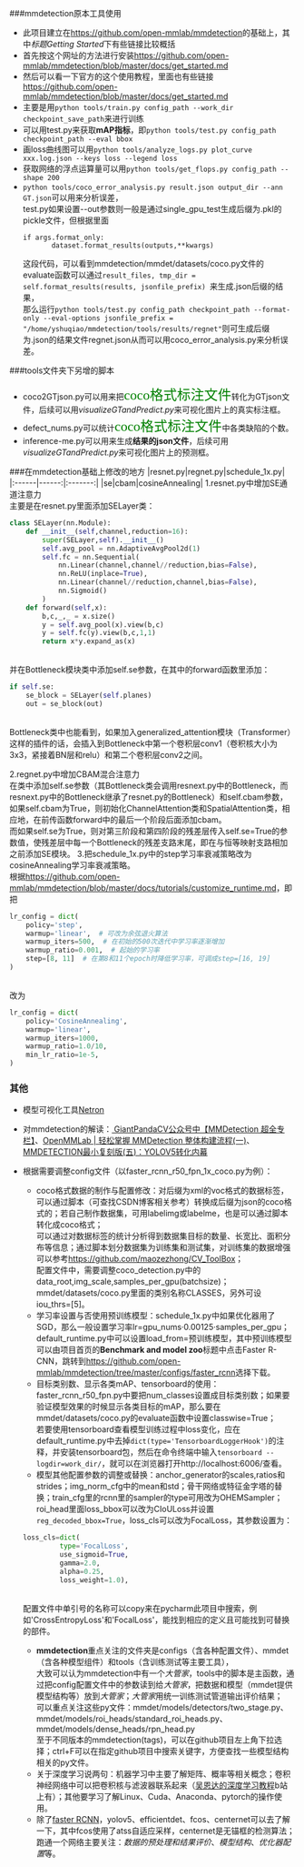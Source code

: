 ###mmdetection原本工具使用
- 此项目建立在<https://github.com/open-mmlab/mmdetection>的基础上，其中<i>标题Getting Started</i>下有些链接比较概括
- 首先按这个网址的方法进行安装<https://github.com/open-mmlab/mmdetection/blob/master/docs/get_started.md>
- 然后可以看一下官方的这个使用教程，里面也有些链接<https://github.com/open-mmlab/mmdetection/blob/master/docs/get_started.md>
- 主要是用`python tools/train.py config_path --work_dir checkpoint_save_path`来进行训练
- 可以用test.py来获取<b>mAP指标</b>，即`python tools/test.py config_path checkpoint_path --eval bbox`
- 画loss曲线图可以用`python tools/analyze_logs.py plot_curve xxx.log.json --keys loss --legend loss`
- 获取网络的浮点运算量可以用`python tools/get_flops.py config_path --shape 200`
- `python tools/coco_error_analysis.py result.json output_dir --ann GT.json`可以用来分析误差，
<br>test.py如果设置--out参数则一般是通过single_gpu_test生成后缀为.pkl的pickle文件，但根据里面
    ```
    if args.format_only:
           dataset.format_results(outputs,**kwargs)
    ```
    这段代码，可以看到mmdetection/mmdet/datasets/coco.py文件的evaluate函数可以通过`result_files, tmp_dir = self.format_results(results, jsonfile_prefix) `来生成.json后缀的结果，
    <br>那么运行`python tools/test.py config_path checkpoint_path --format-only --eval-options jsonfile_prefix = "/home/yshuqiao/mmdetection/tools/results/regnet"`则可生成后缀为.json的结果文件regnet.json从而可以用coco_error_analysis.py来分析误差。

###tools文件夹下另增的脚本
- coco2GTjson.py可以用来把<font face="黑体" color=#008000 size=5>coco格式标注文件</font>转化为GTjson文件，后续可以用*visualizeGTandPredict.py*来可视化图片上的真实标注框。
- defect_nums.py可以统计<font face="黑体" color=green size=5>coco格式标注文件</font>中各类缺陷的个数。
- inference-me.py可以用来生成**结果的json文件**，后续可用*visualizeGTandPredict.py*来可视化图片上的预测框。

###在mmdetection基础上修改的地方
|resnet.py|regnet.py|schedule_1x.py|
|:------|------:|:-------:|
|se|cbam|cosineAnnealing|
1.resnet.py中增加SE通道注意力
<br>主要是在resnet.py里面添加SELayer类：
```python
class SELayer(nn.Module):
    def __init__(self,channel,reduction=16):
        super(SELayer,self).__init__()
        self.avg_pool = nn.AdaptiveAvgPool2d(1)
        self.fc = nn.Sequential(
            nn.Linear(channel,channel//reduction,bias=False),
            nn.ReLU(inplace=True),
            nn.Linear(channel//reduction,channel,bias=False),
            nn.Sigmoid()
        )
    def forward(self,x):
        b,c,_,_ = x.size()
        y = self.avg_pool(x).view(b,c)
        y = self.fc(y).view(b,c,1,1)
        return x*y.expand_as(x)
```
<br>并在Bottleneck模块类中添加self.se参数，在其中的forward函数里添加：
```python
if self.se:
    se_block = SELayer(self.planes)
    out = se_block(out)
```
<br>Bottleneck类中也能看到，如果加入generalized_attention模块（Transformer）这样的插件的话，会插入到Bottleneck中第一个卷积层conv1（卷积核大小为3x3，紧接着BN层和relu）和第二个卷积层conv2之间。

2.regnet.py中增加CBAM混合注意力
<br>在类中添加self.se参数（其Bottleneck类会调用resnext.py中的Bottleneck，而resnext.py中的Bottleneck继承了resnet.py的Bottleneck）和self.cbam参数，
<br>如果self.cbam为True，则初始化ChannelAttention类和SpatialAttention类，相应地，在前传函数forward中的最后一个阶段后面添加cbam。
<br>而如果self.se为True，则对第三阶段和第四阶段的残差层传入self.se=True的参数值，使残差层中每一个Bottleneck的残差支路末尾，即在与恒等映射支路相加之前添加SE模块。
3.把schedule_1x.py中的step学习率衰减策略改为cosineAnnealing学习率衰减策略。
<br>根据<https://github.com/open-mmlab/mmdetection/blob/master/docs/tutorials/customize_runtime.md>，即把
```python
lr_config = dict(
    policy='step',
    warmup='linear',  # 可改为余弦退火算法
    warmup_iters=500,  # 在初始的500次迭代中学习率逐渐增加
    warmup_ratio=0.001,  # 起始的学习率
    step=[8, 11]  # 在第8和11个epoch时降低学习率，可调成step=[16, 19]
)
```
<br>改为
```python
lr_config = dict(
    policy='CosineAnnealing',
    warmup='linear',
    warmup_iters=1000,
    warmup_ratio=1.0/10,
    min_lr_ratio=1e-5,
)
```

### 其他
- 模型可视化工具[Netron](https://github.com/lutzroeder/Netron)
- 对mmdetection的解读：[ GiantPandaCV公众号中【MMDetection 超全专栏】][1]、[OpenMMLab | 轻松掌握 MMDetection 整体构建流程(一)][2]、[MMDETECTION最小复刻版(五)：YOLOV5转化内幕][3]
- 根据需要调整config文件（以faster_rcnn_r50_fpn_1x_coco.py为例）：
   - coco格式数据的制作与配置修改：对后缀为xml的voc格式的数据标签，可以通过脚本（可查找CSDN博客相关参考）转换成后缀为json的coco格式的；若自己制作数据集，可用labelimg或labelme，也是可以通过脚本转化成coco格式；
   <br>可以通过对数据标签的统计分析得到数据集目标的数量、长宽比、面积分布等信息；通过脚本划分数据集为训练集和测试集，对训练集的数据增强可以参考<https://github.com/maozezhong/CV_ToolBox>；
   <br>配置文件中，需要调整coco_detection.py中的data_root,img_scale,samples_per_gpu(batchsize)；mmdet/datasets/coco.py里面的类别名称CLASSES，另外可设iou_thrs=[5]。
   - 学习率设置与否使用预训练模型：schedule_1x.py中如果优化器用了SGD，那么一般设置学习率lr=gpu_nums·0.00125·samples_per_gpu；default_runtime.py中可以设置load_from=预训练模型，其中预训练模型可以由项目首页的**Benchmark and model zoo**标题中点击Faster R-CNN，跳转到<https://github.com/open-mmlab/mmdetection/tree/master/configs/faster_rcnn>选择下载。
   - 目标类别数、显示各类mAP、tensorboard的使用：faster_rcnn_r50_fpn.py中要把num_classes设置成目标类别数；如果要验证模型效果的时候显示各类目标的mAP，那么要在mmdet/datasets/coco.py的evaluate函数中设置classwise=True；
   <br>若要使用tensorboard查看模型训练过程中loss变化，应在default_runtime.py中去掉`dict(type='TensorboardLoggerHook')`的注释，并安装tensorboard包，然后在命令终端中输入`tensorboard --logdir=work_dir/`，就可以在浏览器打开http://localhost:6006/查看。
   - 模型其他配置参数的调整或替换：anchor_generator的scales,ratios和strides；img_norm_cfg中的mean和std；骨干网络或特征金字塔的替换；train_cfg里的rcnn里的sampler的type可用改为OHEMSampler；
   <br>roi_head里面loss_bbox可以改为CIoULoss并设置`reg_decoded_bbox=True`，loss_cls可以改为FocalLoss，其参数设置为：
   ```python
   loss_cls=dict(
            type='FocalLoss',
            use_sigmoid=True,
            gamma=2.0,
            alpha=0.25,
            loss_weight=1.0),
   ```
   <br>配置文件中单引号的名称可以copy来在pycharm此项目中搜索，例如'CrossEntropyLoss'和'FocalLoss'，能找到相应的定义且可能找到可替换的部件。
   
   - **mmdetection**重点关注的文件夹是configs（含各种配置文件）、mmdet（含各种模型组件）和tools（含训练测试等主要工具），
   <br>大致可以认为mmdetection中有一个*大管家*，tools中的脚本是主函数，通过把config配置文件中的参数读到给*大管家*，把数据和模型（mmdet提供模型结构等）放到*大管家*；*大管家*用统一训练测试管道输出评价结果；
   <br>可以重点关注这些py文件：mmdet/models/detectors/two_stage.py、mmdet/models/roi_heads/standard_roi_heads.py、mmdet/models/dense_heads/rpn_head.py
   <br>至于不同版本的mmdetection(tags)，可以在github项目左上角下拉选择；ctrl+F可以在指定github项目中搜索关键字，方便查找一些模型结构相关的py文件。
   - 关于深度学习说两句：机器学习中主要了解矩阵、概率等相关概念；卷积神经网络中可以把卷积核与滤波器联系起来（[吴恩达的深度学习教程][4]b站上有）；其他要学习了解Linux、Cuda、Anaconda、pytorch的操作使用。
   - 除了[faster RCNN](https://zhuanlan.zhihu.com/p/137454940?utm_source=wechat_session&utm_medium=social&utm_oi=57622111715328)，yolov5、efficientdet、fcos、centernet可以去了解一下，其中fcos使用了atss自适应采样，centernet是无锚框的检测算法；
   <br>跑通一个网络主要关注：*数据的预处理和结果评价*、*模型结构*、*优化器配置*等。

[1]:https://mp.weixin.qq.com/s/LslHGseIj8fO001Vf0C9pA
[2]:https://mp.weixin.qq.com/s/vcFH5gChIYGxFeFxuwEzAw
[3]:https://www.freesion.com/article/87631393267/
[4]:http://www.bilibili.com/video/BV18J411R7dT?p=1&share_medium=android&share_source=qq&bbid=XY64998611229D67449BCE373319CE1C58780&ts=1624438367556